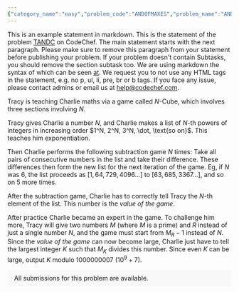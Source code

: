 ```yaml
---
{"category_name":"easy","problem_code":"ANDOFMAXES","problem_name":"AND of Maximums","problemComponents":{"constraints":"- $1 \\le K \\le N \\le 200000$\n- $0 \\le A_i \\le 10^9$\n- The sum of $N$ over all test cases doesn\u0027t exceed $200000$.\n","constraintsState":true,"subtasks":"- 30 points : $1 \\leq R \\leq 10000$\n- 70 points : $1 \\leq R \\leq 10^9$\n","subtasksState":false,"inputFormat":"- The first line contains a single integer $T$ $-$ the number of test cases. The description of test cases follows.\n- The first line of each test case contains two integers $N, K$ $-$ the length of the array and the required number of subarrays.\n- The second line of each test case contains $N$ integers $A_1, A_2, \\ldots, A_N$.\n\n","inputFormatState":true,"outputFormat":"For each test case, output a single integer $-$ the answer to the problem.","outputFormatState":true,"sampleTestCases":{"0":{"id":1,"input":"3\n5 1\n100 10 1 1000 10000\n6 2\n7 8 9 10 11 12\n5 3\n26447356 268435455 56544987 1000000000 296823278\n","output":"10000\n8\n52087296\n","explanation":"**Explanation of test case 1:** We need to split the array into only $1$ subarray, so the answer is just the maximum of the array.\n\n**Explanation of test case 2:** One way to split the array into two parts to achieve $8$ is: $[7, 8, 9], [10, 11, 12]$. The maximums are $9$ and $12$, and their ``AND`` is $8$.\n\n","isDeleted":false}}},"video_editorial_url":"","languages_supported":{"0":"CPP14","1":"C","2":"JAVA","3":"PYTH 3.6","4":"CPP17","5":"PYTH","6":"PYP3","7":"CS2","8":"ADA","9":"PYPY","10":"TEXT","11":"PAS fpc","12":"NODEJS","13":"RUBY","14":"PHP","15":"GO","16":"HASK","17":"TCL","18":"PERL","19":"SCALA","20":"LUA","21":"kotlin","22":"BASH","23":"JS","24":"LISP sbcl","25":"rust","26":"PAS gpc","27":"BF","28":"CLOJ","29":"R","30":"D","31":"CAML","32":"FORT","33":"ASM","34":"swift","35":"FS","36":"WSPC","37":"LISP clisp","38":"SQL","39":"SCM guile","40":"PERL6","41":"ERL","42":"CLPS","43":"ICK","44":"NICE","45":"PRLG","46":"ICON","47":"COB","48":"SCM chicken","49":"PIKE","50":"SCM qobi","51":"ST","52":"SQLQ","53":"NEM"},"max_timelimit":3,"source_sizelimit":50000,"problem_author":"yash5507","problem_tester":"","date_added":"5-01-2022","tags":{"0":"easy","1":"snckfl21","2":"snckfp21","3":"yash5507"},"problem_difficulty_level":"Unavailable","best_tag":"","editorial_url":"https://discuss.codechef.com/problems/ANDOFMAXES","time":{"view_start_date":1641747600,"submit_start_date":1641747600,"visible_start_date":1641747600,"end_date":1735669800},"is_direct_submittable":false,"problemDiscussURL":"https://discuss.codechef.com/search?q=ANDOFMAXES","is_proctored":false,"visitedContests":{},"layout":"problem"}
---
```

This is an example statement in markdown. This is the statement of the problem [TANDC](https://codechef.com/problems/TANDC) on CodeChef. The main statement starts with the next paragraph. Please make sure to remove this paragraph from your statement before publishing your problem. If your problem doesn't contain Subtasks, you should remove the section subtask too. We are using markdown the syntax of which can be seen [at](https://github.com/showdownjs/showdown/wiki/Showdown's-Markdown-syntax). We request you to not use any HTML tags in the statement, e.g. no p, ul, li, pre, br or b tags. If you face any issue, please contact admins or email us at help@codechef.com.

Tracy is teaching Charlie maths via a game called $N$-Cube, which involves three sections involving $N$.

Tracy gives Charlie a number $N$, and Charlie makes a list of $N$-th powers of integers in increasing order $1^N, 2^N, 3^N, \dot, \text{so on}$. This teaches him exponentiation.

Then Charlie performs the following subtraction game $N$ times: Take all pairs of consecutive numbers in the list and take their difference. These differences then form the new list for the next iteration of the game. Eg, if $N$ was 6, the list proceeds as $[1, 64, 729, 4096 ... ]$ to $[63, 685, 3367 ...]$, and so on $5$ more times.

After the subtraction game, Charlie has to correctly tell Tracy the $N$-th element of the list. This number is the *value of the game*.

After practice Charlie became an expert in the game. To challenge him more, Tracy will give two numbers $M$ (where $M$ is a prime) and $R$ instead of just a single number $N$, and the game must start from $M_R - 1$ instead of $N$. Since the *value of the game* can now become large, Charlie just have to tell the largest integer $K$ such that $M_K$ divides this number. Since even $K$ can be large, output $K$ modulo 1000000007 ($10^9 + 7$).

<aside style='background: #f8f8f8;padding: 10px 15px;'><div>All submissions for this problem are available.</div></aside>
